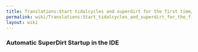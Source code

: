 ```yaml
---
title: Translations:Start tidalcycles and superdirt for the first time/25/en
permalink: wiki/Translations:Start_tidalcycles_and_superdirt_for_the_first_time/25/en/
layout: wiki
---
```


### Automatic SuperDirt Startup in the IDE
